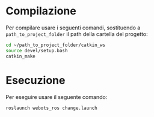 # Compilazione
Per compilare usare i seguenti comandi, sostituendo a `path_to_project_folder` il path della cartella del progetto:

```sh
cd ~/path_to_project_folder/catkin_ws
source devel/setup.bash
catkin_make
```

# Esecuzione
Per eseguire usare il seguente comando:

```sh
roslaunch webots_ros change.launch
```